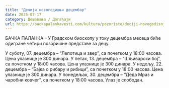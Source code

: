 ```yaml
---
title: "Дечији новогодишњи децембар"
date: 2025-07-17
category: Дешавања / Догађаји
url: https://backapalankavesti.com/kultura/pozoriste/deciji-novogodisnji-decembar/
---
```


БАЧКА ПАЛАНКА – У Градском биоскопу у току децембра месеца биће одигране четири позоришне представе за децу.


У суботу, 07. децембра – “Лепотица и звер”, са почетком у 18:00 часова. Цена улазнице је 300 динара.
У петак, 13. децембра – “Шљиварски бој”, са почетком у 18:00 часова. Цена улазнице је 300 динара.
У недељу, 22. децембра – “Бајка о рибару и рибици”, са почетком у 18:00 часова. Цена улазнице је 300 динара.
У понедељак, 30. децембра – “Деда Мраз и чаробни ковчег”, са почетком у 18:00 часова. Улаз је слободан.
